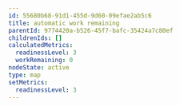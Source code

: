 ```yaml
---
id: 55680b68-91d1-455d-9d60-09efae2ab5c6
title: automatic work remaining
parentId: 9774420a-b526-45f7-bafc-35424a7c80ef
childrenIds: []
calculatedMetrics:
  readinessLevel: 3
  workRemaining: 0
nodeState: active
type: map
setMetrics:
  readinessLevel: 3
---
```

